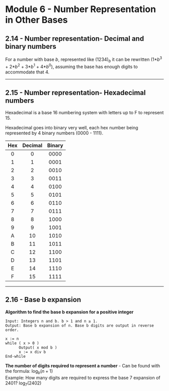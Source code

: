 # Module 6 - Number Representation in Other Bases

## 2.14 - Number representation- Decimal and binary numbers

For a number with base $b$, represented like (1234)$_b$ it can be rewritten (1*$b^3$ + 2*$b^2$ + 3*$b^1$ + 4*$b^0$), assuming the base has enough digits to accommodate that 4.

---

## 2.15 - Number representation- Hexadecimal numbers

Hexadecimal is a base 16 numbering system with letters up to F to represent 15.

Hexadecimal goes into binary very well, each hex number being represented by 4 binary numbers (0000 - 1111).

| Hex | Decimal | Binary |
| :-: | :-----: | :----: |
|  0  |    0    |  0000  |
|  1  |    1    |  0001  |
|  2  |    2    |  0010  |
|  3  |    3    |  0011  |
|  4  |    4    |  0100  |
|  5  |    5    |  0101  |
|  6  |    6    |  0110  |
|  7  |    7    |  0111  |
|  8  |    8    |  1000  |
|  9  |    9    |  1001  |
|  A  |   10    |  1010  |
|  B  |   11    |  1011  |
|  C  |   12    |  1100  |
|  D  |   13    |  1101  |
|  E  |   14    |  1110  |
|  F  |   15    |  1111  |

---

## 2.16 - Base b expansion

**Algorithm to find the base b expansion for a positive integer**

```
Input: Integers n and b. b > 1 and n ≥ 1.
Output: Base b expansion of n. Base b digits are output in reverse order.

x := n
while ( x > 0 )
      Output( x mod b )
      x := x div b
End-while
```

**The number of digits required to represent a number** - Can be found with the formula: $\log_b(n+1)$  
Example: How many digits are required to express the base 7 expansion of 2401? $\log_7(2402)$
